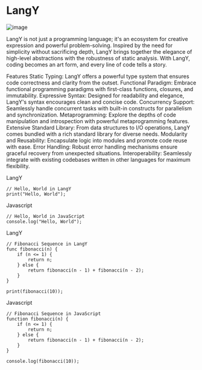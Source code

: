 # LangY

![image](https://github.com/dhuang2130/LangY/assets/112297033/0c9b03db-9e25-49bd-a0fa-633ab9cb15cf)

LangY is not just a programming language; it's an ecosystem for creative expression and powerful problem-solving. Inspired by the need for simplicity without sacrificing depth, LangY brings together the elegance of high-level abstractions with the robustness of static analysis. With LangY, coding becomes an art form, and every line of code tells a story.

Features
Static Typing: LangY offers a powerful type system that ensures code correctness and clarity from the outset.
Functional Paradigm: Embrace functional programming paradigms with first-class functions, closures, and immutability.
Expressive Syntax: Designed for readability and elegance, LangY's syntax encourages clean and concise code.
Concurrency Support: Seamlessly handle concurrent tasks with built-in constructs for parallelism and synchronization.
Metaprogramming: Explore the depths of code manipulation and introspection with powerful metaprogramming features.
Extensive Standard Library: From data structures to I/O operations, LangY comes bundled with a rich standard library for diverse needs.
Modularity and Reusability: Encapsulate logic into modules and promote code reuse with ease.
Error Handling: Robust error handling mechanisms ensure graceful recovery from unexpected situations.
Interoperability: Seamlessly integrate with existing codebases written in other languages for maximum flexibility.

LangY
```
// Hello, World in LangY
print("Hello, World");
```

Javascript
```
// Hello, World in JavaScript
console.log("Hello, World");
```

LangY
```
// Fibonacci Sequence in LangY
func fibonacci(n) {
    if (n <= 1) {
        return n;
    } else {
        return fibonacci(n - 1) + fibonacci(n - 2);
    }
}

print(fibonacci(10));
```

Javascript
```
// Fibonacci Sequence in JavaScript
function fibonacci(n) {
    if (n <= 1) {
        return n;
    } else {
        return fibonacci(n - 1) + fibonacci(n - 2);
    }
}

console.log(fibonacci(10));
```
